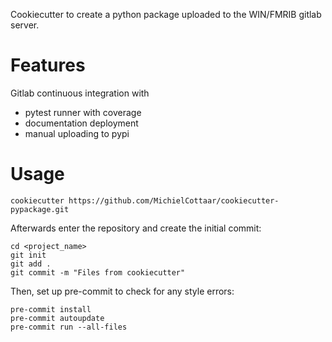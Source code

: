 Cookiecutter to create a python package uploaded to the WIN/FMRIB gitlab server.

# Features
Gitlab continuous integration with
- pytest runner with coverage
- documentation deployment
- manual uploading to pypi

# Usage
```shell
cookiecutter https://github.com/MichielCottaar/cookiecutter-pypackage.git
```

Afterwards enter the repository and create the initial commit:
```shell
cd <project_name>
git init
git add .
git commit -m "Files from cookiecutter"
```

Then, set up pre-commit to check for any style errors:
```shell
pre-commit install
pre-commit autoupdate
pre-commit run --all-files
```
